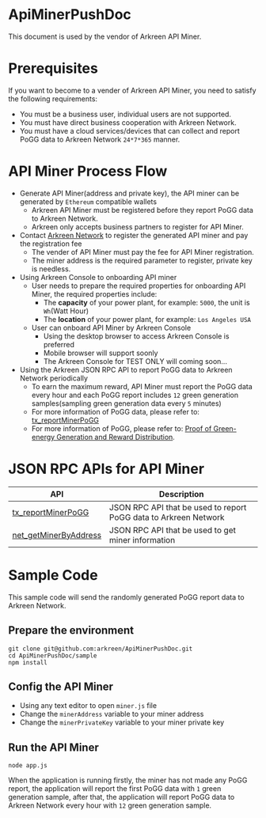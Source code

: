 # ApiMinerPushDoc

This document is used by the vendor of Arkreen API Miner.



# Prerequisites

If you want to become to a vender of Arkreen API Miner, you need to satisfy the following requirements:
* You must be a business user, individual users are not supported.
* You must have direct business cooperation with Arkreen Network.
* You must have a cloud services/devices that can collect and report PoGG data to Arkreen Network `24*7*365` manner.




# API Miner Process Flow

* Generate API Miner(address and private key), the API miner can be generated by `Ethereum` compatible wallets
    * Arkreen API Miner must be registered before they report PoGG data to Arkreen Network.
    * Arkreen only accepts business partners to register for API Miner.
* Contact [Arkreen Network](info@arkreen.com) to register the generated API miner and pay the registration fee
    * The vender of API Miner must pay the fee for API Miner registration.
    * The miner address is the required parameter to register, private key is needless.
* Using Arkreen Console to onboarding API miner
    * User needs to prepare the required properties for onboarding API Miner, the required properties include:
        * The **capacity** of your power plant, for example: `5000`, the unit is `Wh`(Watt Hour)
        * The **location** of your power plant, for example: `Los Angeles USA`
    * User can onboard API Miner by Arkreen Console
        * Using the desktop browser to access Arkreen Console is preferred
        * Mobile browser will support soonly
        * The Arkreen Console for TEST ONLY will coming soon...
* Using the Arkreen JSON RPC API to report PoGG data to Arkreen Network periodically
    * To earn the maximum reward, API Miner must report the PoGG data every hour and each PoGG report includes `12` green generation samples(sampling green generation data every `5` minutes)
    * For more information of PoGG data, please refer to: [tx_reportMinerPoGG](./docs/tx_reportMinerPoGG.md)
    * For more information of PoGG, please refer to: [Proof of Green-energy Generation and Reward Distribution](https://docs.arkreen.com/technical-details/proof-of-green-energy-generation).



# JSON RPC APIs for API Miner

| API                                                      | Description                                                      |
| -------------------------------------------------------- | ---------------------------------------------------------------- |
| [tx_reportMinerPoGG](./docs/tx_reportMinerPoGG.md)       | JSON RPC API that be used to report PoGG data to Arkreen Network |
| [net_getMinerByAddress](./docs/net_getMinerByAddress.md) | JSON RPC API that be used to get miner information               |




# Sample Code

This sample code will send the randomly generated PoGG report data to Arkreen Network.

## Prepare the environment

```
git clone git@github.com:arkreen/ApiMinerPushDoc.git
cd ApiMinerPushDoc/sample
npm install
```

## Config the API Miner

* Using any text editor to open `miner.js` file
* Change the `minerAddress` variable to your miner address
* Change the `minerPrivateKey` variable to your miner private key


## Run the API Miner

```
node app.js
```

When the application is running firstly, the miner has not made any PoGG report, the application will report the first PoGG data with `1` green generation sample, after that, the application will report PoGG data to Arkreen Network every hour with `12` green generation sample.


